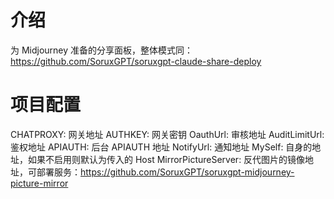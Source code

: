 # 介绍

为 Midjourney 准备的分享面板，整体模式同：https://github.com/SoruxGPT/soruxgpt-claude-share-deploy

# 项目配置
CHATPROXY: 网关地址
AUTHKEY: 网关密钥
OauthUrl: 审核地址
AuditLimitUrl: 鉴权地址
APIAUTH: 后台 APIAUTH 地址
NotifyUrl: 通知地址
MySelf: 自身的地址，如果不启用则默认为传入的 Host
MirrorPictureServer: 反代图片的镜像地址，可部署服务：https://github.com/SoruxGPT/soruxgpt-midjourney-picture-mirror
